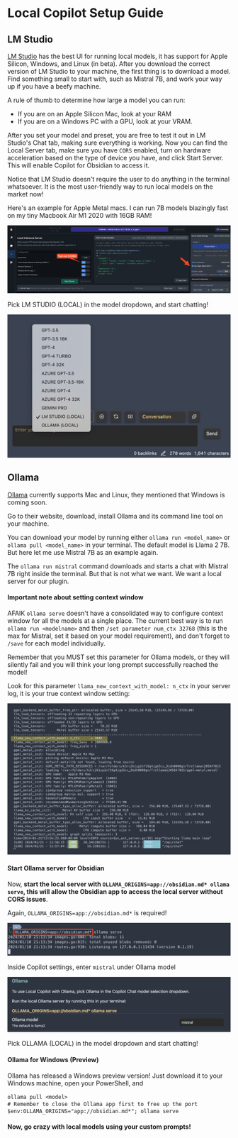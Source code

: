 # Local Copilot Setup Guide

## LM Studio

[LM Studio](https://lmstudio.ai/) has the best UI for running local models, it has support for Apple Silicon, Windows, and Linux (in beta). After you download the correct version of LM Studio to your machine, the first thing is to download a model. Find something small to start with, such as Mistral 7B, and work your way up if you have a beefy machine.

A rule of thumb to determine how large a model you can run:
- If you are on an Apple Silicon Mac, look at your RAM
- If you are on a Windows PC with a GPU, look at your VRAM.

After you set your model and preset, you are free to test it out in LM Studio's Chat tab, making sure everything is working. Now you can find the Local Server tab, make sure you have `CORS` enabled, turn on hardware acceleration based on the type of device you have, and click Start Server. This will enable Copilot for Obsidian to access it.

Notice that LM Studio doesn't require the user to do anything in the terminal whatsoever. It is the most user-friendly way to run local models on the market now!

Here's an example for Apple Metal macs. I can run 7B models blazingly fast on my tiny Macbook Air M1 2020 with 16GB RAM!

<img src="./images/lm-studio.png" alt="LM Studio">

Pick LM STUDIO (LOCAL) in the model dropdown, and start chatting!

<img src="./images/lm-studio-model-pick.png" alt="LM Studio Model">

## Ollama

[Ollama](https://ollama.ai/) currently supports Mac and Linux, they mentioned that Windows is coming soon.

Go to their website, download, install Ollama and its command line tool on your machine.

You can download your model by running either `ollama run <model_name>` or `ollama pull <model_name>` in your terminal. The default model is Llama 2 7B. But here let me use Mistral 7B as an example again.

The `ollama run mistral` command downloads and starts a chat with Mistral 7B right inside the terminal. But that is not what we want. We want a local server for our plugin.

#### Important note about setting context window

AFAIK `ollama serve` doesn't have a consolidated way to configure context window for all the models at a single place. The current best way is to run `ollama run <modelname>` and then `/set parameter num_ctx 32768` (this is the max for Mistral, set it based on your model requirement), and don't forget to `/save` for each model individually.

Remember that you MUST set this parameter for Ollama models, or they will silently fail and you will think your long prompt successfully reached the model!

Look for this parameter `llama_new_context_with_model: n_ctx` in your server log, it is your true context window setting:

<img src="./images/ollama-context-window.png" alt="Ollama context window">

#### Start Ollama server for Obsidian

Now, **start the local server with `OLLAMA_ORIGINS=app://obsidian.md* ollama serve`, this will allow the Obsidian app to access the local server without CORS issues**.

Again, `OLLAMA_ORIGINS=app://obsidian.md*` is required!

<img src="./images/ollama-serve.png" alt="Ollama">

Inside Copilot settings, enter `mistral` under Ollama model

<img src="./images/ollama-setting.png" alt="Ollama">

Pick OLLAMA (LOCAL) in the model dropdown and start chatting!

#### Ollama for Windows (Preview)

Ollama has released a Windows preview version! Just download it to your Windows machine, open your PowerShell, and 

```
ollama pull <model>
# Remember to close the Ollama app first to free up the port
$env:OLLAMA_ORIGINS="app://obsidian.md*"; ollama serve
```

#### Now, go crazy with local models using your custom prompts!
